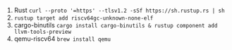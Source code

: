 1. Rust `curl --proto '=https' --tlsv1.2 -sSf https://sh.rustup.rs | sh`
2. `rustup target add riscv64gc-unknown-none-elf`
3. cargo-binutils `cargo install cargo-binutils & rustup component add llvm-tools-preview`
4. qemu-riscv64 `brew install qemu`
